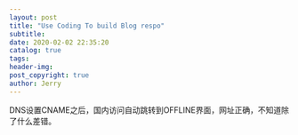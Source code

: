 ```yaml
---
layout: post
title: "Use Coding To build Blog respo"
subtitle: 
date: 2020-02-02 22:35:20
catalog: true
tags: 
header-img: 
post_copyright: true
author: Jerry
---
```


DNS设置CNAME之后，国内访问自动跳转到OFFLINE界面，网址正确，不知道除了什么差错。